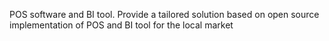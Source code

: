 POS software and BI tool.
Provide a tailored solution based on open source implementation of POS and BI tool for the local market